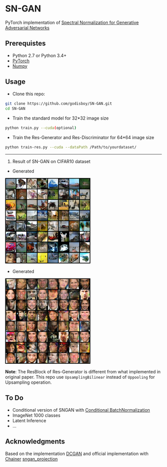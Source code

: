 # SN-GAN
PyTorch implementation of [Spectral Normalization for Generative Adversarial Networks](https://openreview.net/pdf?id=B1QRgziT-)

## Prerequistes
* Python 2.7 or Python 3.4+
* [PyTorch](http://pytorch.org/)
* [Numpy](http://www.numpy.org/)

## Usage

- Clone this repo:
```bash
git clone https://github.com/godisboy/SN-GAN.git
cd SN-GAN
```
- Train the standard model for 32*32 image size 
```bash
python train.py --cuda(optional) 
```
- Train the Res-Generator and Res-Discriminator for 64*64 image size
```bash
python train-res.py --cuda --dataPath /Path/to/yourdataset/
```

--------------------
[SNGAN]:(https://openreview.net/pdf?id=B1QRgziT-)

1. Result of SN-GAN on CIFAR10 dataset
* Generated

![Generated samples](log/fake_samples_epoch_199.png)

* Generated

![Generated samples](log/fake_samples_epoch_113.png)

**Note**:
The ResBlock of Res-Generator is different from what implemented in original paper.
This repo use `UpsamplingBilinear` instead of `Uppooling` for Upsampling operation.

## To Do
- Conditional version of SNGAN with [Conditional BatchNormalization](https://arxiv.org/pdf/1707.03017.pdf)
- ImageNet 1000 classes
- Latent Inference
- ...
## Acknowledgments
Based on the implementation [DCGAN](https://github.com/pytorch/examples/tree/master/dcgan) and official implementation with [Chainer](https://chainer.org/) [sngan_projection](https://github.com/pfnet-research/sngan_projection)
